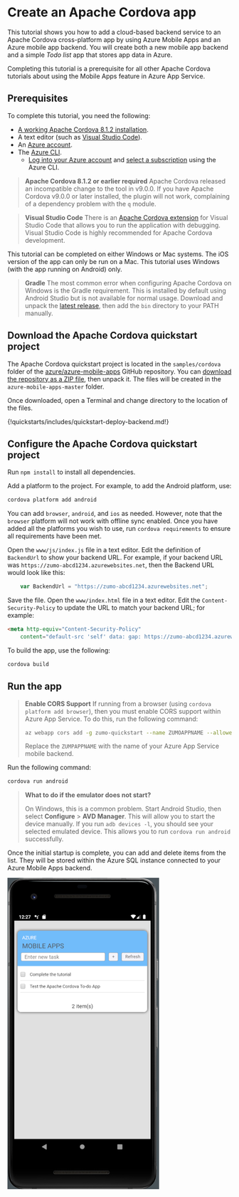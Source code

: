 # Create an Apache Cordova app

This tutorial shows you how to add a cloud-based backend service to an Apache Cordova cross-platform app by using Azure Mobile Apps and an Azure mobile app backend.  You will create both a new mobile app backend and a simple *Todo list* app that stores app data in Azure.

Completing this tutorial is a prerequisite for all other Apache Cordova tutorials about using the Mobile Apps feature in Azure App Service.

## Prerequisites

To complete this tutorial, you need the following:

* [A working Apache Cordova 8.1.2 installation](https://cordova.apache.org/docs/en/latest/).
* A text editor (such as [Visual Studio Code](https://visualstudio.com/code)).
* An [Azure account](https://azure.microsoft.com/pricing/free-trial).
* The [Azure CLI](https://docs.microsoft.com/cli/azure/install-azure-cli).
    * [Log into your Azure account](https://docs.microsoft.com/cli/azure/authenticate-azure-cli) and [select a subscription](https://docs.microsoft.com/cli/azure/manage-azure-subscriptions-azure-cli) using the Azure CLI.

> **Apache Cordova 8.1.2 or earlier required**
> Apache Cordova released an incompatible change to the tool in v9.0.0.  If you have Apache Cordova v9.0.0 or later installed, the plugin will not work, complaining of a dependency problem with the `q` module.

> **Visual Studio Code**
> There is an [Apache Cordova extension](https://marketplace.visualstudio.com/items?itemName=Msjsdiag.cordova-tools) for Visual Studio Code that allows you to run the application with debugging.  Visual Studio Code is highly recommended for Apache Cordova development.

This tutorial can be completed on either Windows or Mac systems.  The iOS version of the app can only be run on a Mac.  This tutorial uses Windows (with the app running on Android) only.

> **Gradle**
> The most common error when configuring Apache Cordova on Windows is the Gradle requirement.  This is installed by default using Android Studio but is not available for normal usage.  Download and unpack the [latest release](https://gradle.org/releases/), then add the `bin` directory to your PATH manually.

## Download the Apache Cordova quickstart project

The Apache Cordova quickstart project is located in the `samples/cordova` folder of the [azure/azure-mobile-apps](https://github.com/azure/azure-mobile-apps) GitHub repository.  You can [download the repository as a ZIP file](https://github.com/Azure/azure-mobile-apps/archive/master.zip), then unpack it.  The files will be created in the `azure-mobile-apps-master` folder.

Once downloaded, open a Terminal and change directory to the location of the files.  

{!quickstarts/includes/quickstart-deploy-backend.md!}

## Configure the Apache Cordova quickstart project

Run `npm install` to install all dependencies.

Add a platform to the project.  For example, to add the Android platform, use:

``` bash
cordova platform add android
```

You can add `browser`, `android`, and `ios` as needed.  However, note that the `browser` platform will not work with offline sync enabled. Once you have added all the platforms you wish to use, run `cordova requirements` to ensure all requirements have been met.

Open the `www/js/index.js` file in a text editor.  Edit the definition of `BackendUrl` to show your backend URL.  For example, if your backend URL was `https://zumo-abcd1234.azurewebsites.net`, then the Backend URL would look like this:

``` javascript linenums="4"
    var BackendUrl = "https://zumo-abcd1234.azurewebsites.net";
```

Save the file.  Open the `www/index.html` file in a text editor.  Edit the `Content-Security-Policy` to update the URL to match your backend URL; for example:

``` html linenums="5"
<meta http-equiv="Content-Security-Policy" 
    content="default-src 'self' data: gap: https://zumo-abcd1234.azurewebsites.net; style-src 'self'; media-src *;">
```

To build the app, use the following:

``` bash
cordova build
```

## Run the app

> **Enable CORS Support**
> If running from a browser (using `cordova platform add browser`), then you must enable CORS support within Azure App Service.  To do this, run the following command:
> 
> ```bash
> az webapp cors add -g zumo-quickstart --name ZUMOAPPNAME --allowed-origins "*"
> ```
>
> Replace the `ZUMPAPPNAME` with the name of your Azure App Service mobile backend.

Run the following command:

``` bash
cordova run android
```

> **What to do if the emulator does not start?**
>
> On Windows, this is a common problem.  Start Android Studio, then select **Configure** > **AVD Manager**.  This will allow you to start the device manually.  If you run `adb devices -l`, you should see your selected emulated device.  This allows you to run `cordova run android` successfully.

Once the initial startup is complete, you can add and delete items from the list.  They will be stored within the Azure SQL instance connected to your Azure Mobile Apps backend.

![Apache Cordova App](./media/cordova-android-startup.png)


